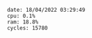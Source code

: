 

                date: 18/04/2022 03:29:49
                cpu: 0.1%
                ram: 18.8%
                cycles: 15780

                         